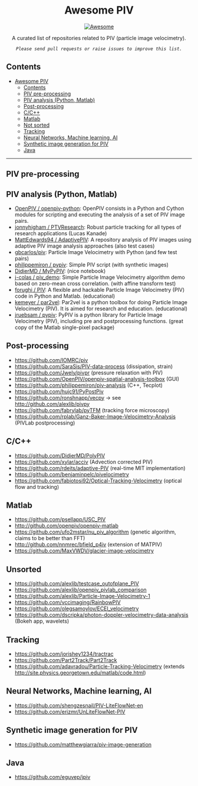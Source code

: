 <div align="center">

# Awesome PIV
[![Awesome](https://awesome.re/badge-flat.svg)](https://awesome.re)


A curated list of repositories related to PIV (particle image velocimetry). 

*`Please send pull requests or raise issues to improve this list.`*

</div>

## Contents
- [Awesome PIV](#awesome-piv)
  - [Contents](#contents)
  - [PIV pre-processing](#piv-pre-processing)
  - [PIV analysis (Python, Matlab)](#piv-analysis-python-matlab)
  - [Post-processing](#post-processing)
  - [C/C++](#cc)
  - [Matlab](#matlab)
  - [Not sorted](#not-sorted)
  - [Tracking](#tracking)
  - [Neural Networks, Machine learning, AI](#neural-networks-machine-learning-ai)
  - [Synthetic image generation for PIV](#synthetic-image-generation-for-piv)
  - [Java](#java)

--------------------------------

## PIV pre-processing

## PIV analysis (Python, Matlab)

- [OpenPIV /
openpiv-python](http://github.com/openpiv/openpiv-python): OpenPIV consists in a Python and Cython modules for scripting and executing the analysis of a set of PIV image pairs. 
- [jonnyhigham /
PTVResearch](https://github.com/jonnyhigham/PTVResearch): Robust particle tracking for all types of research applications (Lucas Kanade)
- [MattEdwards94 /
AdaptivePIV](https://github.com/MattEdwards94/AdaptivePIV): A repository  analysis of PIV images using adaptive PIV image analysis approaches (also test cases)
- [gbcarlos/piv](https://github.com/gbcarlos/piv): Particle Image Velocimetry with Python (and few test pairs)
- [philippemiron /
pypiv](https://github.com/philippemiron/pypiv): Simple PIV script (with synthetic images)
- [DidierMD /
MyPyPIV](https://github.com/DidierMD/MyPyPIV): (nice notebook)
- [j-colas /
piv_demo](https://github.com/j-colas/piv_demo): Simple Particle Image Velocimetry algorithm demo based on zero-mean cross correlation. (with affine transform test)
- [forughi /
PIV](https://github.com/forughi/PIV): A flexible and hackable Particle Image Velocimetry (PIV) code in Python and Matlab. (educational)
- [kemeyer /
par2vel](https://github.com/kemeyer/par2vel): Par2vel is a python toolbox for doing Particle Image Velocimetry (PIV). It is aimed for research and education. (educational)
- [jruebsam /
pypiv](https://github.com/jr7/pypiv): PyPIV is a python library for Particle Image Velocimetry (PIV), including pre and postprocessing functions. (great copy of the Matlab single-pixel package)

## Post-processing

- https://github.com/IOMRC/piv 
- https://github.com/SaraSis/PIV-data-process (dissipation, strain)
- https://github.com/Jwely/pivpr (pressure relaxation with PIV)
- https://github.com/OpenPIV/openpiv-spatial-analysis-toolbox (GUI)
- https://github.com/philippemiron/piv-analysis (C++, Tecplot)
- https://github.com/hujc91/PyPostPiv
- https://github.com/ronshnapp/vecpy -> see http://github.com/alexlib/pivpy
- https://github.com/fabrylab/pyTFM (tracking force microscopy)
- https://github.com/rplab/Ganz-Baker-Image-Velocimetry-Analysis (PIVLab postprocessing)


## C/C++

- https://github.com/DidierMD/PolyPIV
- https://github.com/xylar/acciv (Advection corrected PIV)
- https://github.com/rdeits/adaptive-PIV (real-time MIT implementation)
- https://github.com/benjaminpelc/pivelocimetry
- https://github.com/fabiotosi92/Optical-Tracking-Velocimetry (optical flow and tracking)


## Matlab

- https://github.com/psellapp/USC_PIV
- http://github.com/openpiv/openpiv-matlab
- https://github.com/ufo2mstar/nu_piv_algorithm (genetic algorithm, claims to be better than FFT)
- http://github.com/nnmrec/bfield_p4iv (extension of MATPIV)
- https://github.com/MaxVWDV/glacier-image-velocimetry


## Unsorted

- https://github.com/alexlib/testcase_outofplane_PIV
- https://github.com/alexlib/openpiv_pivlab_comparison
- https://github.com/alexlib/Particle-Image-Velocimetry-1
- https://github.com/vccimaging/RainbowPIV
- https://github.com/olegsamoylov/ECEI_velocimetry
- https://github.com/dscripka/photon-doppler-velocimetry-data-analysis (Bokeh app, wavelets)


## Tracking

- https://github.com/jorishey1234/tractrac
- https://github.com/Part2Track/Part2Track
- https://github.com/adavradou/Particle-Tracking-Velocimetry (extends http://site.physics.georgetown.edu/matlab/code.html)


## Neural Networks, Machine learning, AI

- https://github.com/shengzesnail/PIV-LiteFlowNet-en
- https://github.com/erizmr/UnLiteFlowNet-PIV


## Synthetic image generation for PIV

- https://github.com/matthewgiarra/piv-image-generation


## Java

- https://github.com/eguvep/jpiv
